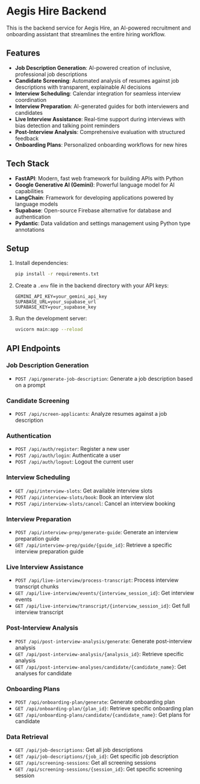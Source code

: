 # Aegis Hire Backend

This is the backend service for Aegis Hire, an AI-powered recruitment and onboarding assistant that streamlines the entire hiring workflow.

## Features

- **Job Description Generation**: AI-powered creation of inclusive, professional job descriptions
- **Candidate Screening**: Automated analysis of resumes against job descriptions with transparent, explainable AI decisions
- **Interview Scheduling**: Calendar integration for seamless interview coordination
- **Interview Preparation**: AI-generated guides for both interviewers and candidates
- **Live Interview Assistance**: Real-time support during interviews with bias detection and talking point reminders
- **Post-Interview Analysis**: Comprehensive evaluation with structured feedback
- **Onboarding Plans**: Personalized onboarding workflows for new hires

## Tech Stack

- **FastAPI**: Modern, fast web framework for building APIs with Python
- **Google Generative AI (Gemini)**: Powerful language model for AI capabilities
- **LangChain**: Framework for developing applications powered by language models
- **Supabase**: Open-source Firebase alternative for database and authentication
- **Pydantic**: Data validation and settings management using Python type annotations

## Setup

1. Install dependencies:
   ```bash
   pip install -r requirements.txt
   ```

2. Create a `.env` file in the backend directory with your API keys:
   ```env
   GEMINI_API_KEY=your_gemini_api_key
   SUPABASE_URL=your_supabase_url
   SUPABASE_KEY=your_supabase_key
   ```

3. Run the development server:
   ```bash
   uvicorn main:app --reload
   ```

## API Endpoints

### Job Description Generation
- `POST /api/generate-job-description`: Generate a job description based on a prompt

### Candidate Screening
- `POST /api/screen-applicants`: Analyze resumes against a job description

### Authentication
- `POST /api/auth/register`: Register a new user
- `POST /api/auth/login`: Authenticate a user
- `POST /api/auth/logout`: Logout the current user

### Interview Scheduling
- `GET /api/interview-slots`: Get available interview slots
- `POST /api/interview-slots/book`: Book an interview slot
- `POST /api/interview-slots/cancel`: Cancel an interview booking

### Interview Preparation
- `POST /api/interview-prep/generate-guide`: Generate an interview preparation guide
- `GET /api/interview-prep/guide/{guide_id}`: Retrieve a specific interview preparation guide

### Live Interview Assistance
- `POST /api/live-interview/process-transcript`: Process interview transcript chunks
- `GET /api/live-interview/events/{interview_session_id}`: Get interview events
- `GET /api/live-interview/transcript/{interview_session_id}`: Get full interview transcript

### Post-Interview Analysis
- `POST /api/post-interview-analysis/generate`: Generate post-interview analysis
- `GET /api/post-interview-analysis/{analysis_id}`: Retrieve specific analysis
- `GET /api/post-interview-analyses/candidate/{candidate_name}`: Get analyses for candidate

### Onboarding Plans
- `POST /api/onboarding-plan/generate`: Generate onboarding plan
- `GET /api/onboarding-plan/{plan_id}`: Retrieve specific onboarding plan
- `GET /api/onboarding-plans/candidate/{candidate_name}`: Get plans for candidate

### Data Retrieval
- `GET /api/job-descriptions`: Get all job descriptions
- `GET /api/job-descriptions/{job_id}`: Get specific job description
- `GET /api/screening-sessions`: Get all screening sessions
- `GET /api/screening-sessions/{session_id}`: Get specific screening session
